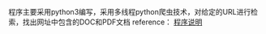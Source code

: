 程序主要采用python3编写，采用多线程python爬虫技术，对给定的URL进行检索，找出网址中包含的DOC和PDF文档
reference：  [程序说明](http://www.goldencui.org/2014/10/15/%E7%BD%91%E7%BB%9C%E8%B5%84%E6%BA%90%E6%90%9C%E7%B4%A2%E7%88%AC%E8%99%AB(python%203.4.1%E5%AE%9E%E7%8E%B0)/)
